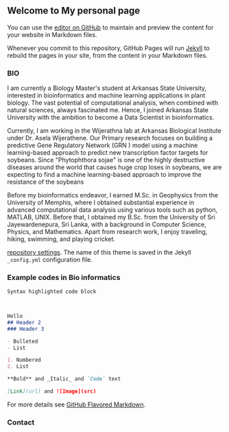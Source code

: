 # 

## Welcome to My personal page

You can use the [editor on GitHub](https://github.com/sandaruwanrat/sandaruwan.github.io/edit/gh-pages/index.md) to maintain and preview the content for your website in Markdown files.

Whenever you commit to this repository, GitHub Pages will run [Jekyll](https://jekyllrb.com/) to rebuild the pages in your site, from the content in your Markdown files.

### BIO

I am currently a Biology Master's student at Arkansas State University, interested in bioinformatics and machine learning applications in plant biology. The vast potential of computational analysis, when combined with natural sciences, always fascinated me. Hence, I joined Arkansas State University with the ambition to become a Data Scientist in bioinformatics. 

Currently, I am working in the Wijerathna lab at Arkansas Biological Institute under Dr. Asela Wijerathene. Our Primary research focuses on building a predictive Gene Regulatory Network (GRN ) model using a machine learning-based approach to predict new transcription factor targets for soybeans. Since "Phytophthora sojae" is one of the highly destructive diseases around the world that causes huge crop loses in soybeans, we are expecting to find a machine learning-based approach to improve the resistance of the soybeans

Before my bioinformatics endeavor, I earned M.Sc. in Geophysics from the University of Memphis, where I obtained substantial experience in advanced computational data analysis using various tools such as python, MATLAB, UNIX. Before that, I obtained my B.Sc. from the University of Sri Jayewardenepura, Sri Lanka, with a background in Computer Science, Physics, and Mathematics. Apart from research work, I enjoy traveling, hiking, swimming, and playing cricket.


 [repository settings](https://github.com/sandaruwanrat/sandaruwan.github.io/settings). The name of this theme is saved in the Jekyll `_config.yml` configuration file.

### Example codes in Bio informatics


```markdown
Syntax highlighted code block



Hello
## Header 2
### Header 3

- Bulleted
- List

1. Numbered
2. List

**Bold** and _Italic_ and `Code` text

[Link](url) and ![Image](src)
```

For more details see [GitHub Flavored Markdown](https://guides.github.com/features/mastering-markdown/).



### Contact

